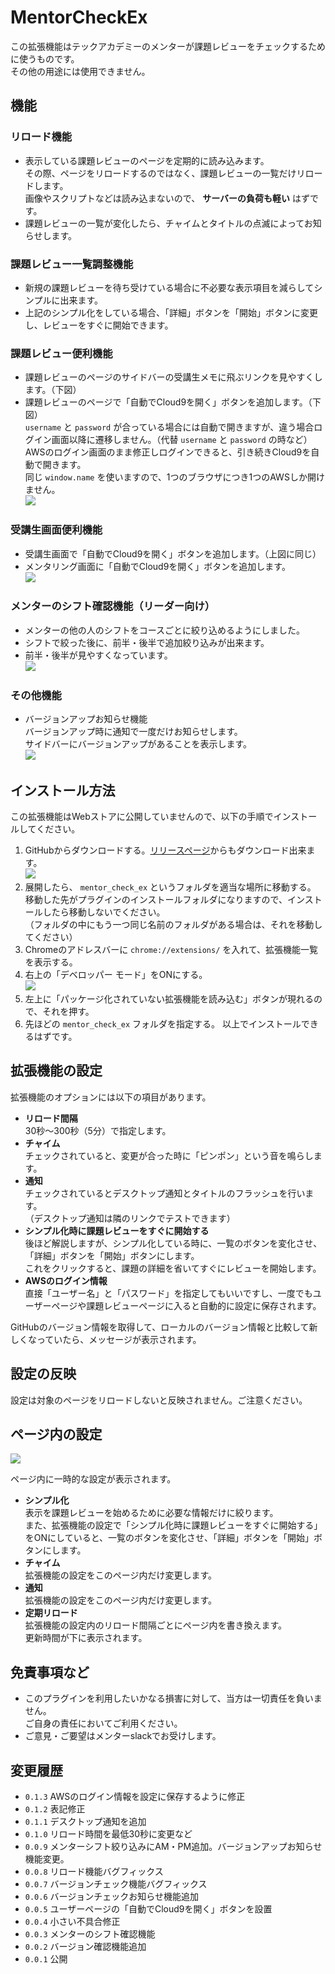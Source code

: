 # MentorCheckEx

この拡張機能はテックアカデミーのメンターが課題レビューをチェックするために使うものです。  
その他の用途には使用できません。

## 機能

### リロード機能
- 表示している課題レビューのページを定期的に読み込みます。  
その際、ページをリロードするのではなく、課題レビューの一覧だけリロードします。  
画像やスクリプトなどは読み込まないので、 **サーバーの負荷も軽い** はずです。
- 課題レビューの一覧が変化したら、チャイムとタイトルの点滅によってお知らせします。

### 課題レビュー一覧調整機能
- 新規の課題レビューを待ち受けている場合に不必要な表示項目を減らしてシンプルに出来ます。
- 上記のシンプル化をしている場合、「詳細」ボタンを「開始」ボタンに変更し、レビューをすぐに開始できます。

### 課題レビュー便利機能
- 課題レビューのページのサイドバーの受講生メモに飛ぶリンクを見やすくします。（下図）
- 課題レビューのページで「自動でCloud9を開く」ボタンを追加します。（下図）  
    `username` と `password` が合っている場合には自動で開きますが、違う場合ログイン画面以降に遷移しません。（代替 `username` と `password` の時など）  
    AWSのログイン画面のまま修正しログインできると、引き続きCloud9を自動で開きます。  
    同じ `window.name` を使いますので、1つのブラウザにつき1つのAWSしか開けません。  
![](./images/99dffdc37dd0a4e65cb0e5247846015f.png)

### 受講生画面便利機能
- 受講生画面で「自動でCloud9を開く」ボタンを追加します。（上図に同じ）
- メンタリング画面に「自動でCloud9を開く」ボタンを追加します。  
![](./images/91013765caa5aa76856ca5037b4bbd65.png)


### メンターのシフト確認機能（リーダー向け）
- メンターの他の人のシフトをコースごとに絞り込めるようにしました。
- シフトで絞った後に、前半・後半で追加絞り込みが出来ます。
- 前半・後半が見やすくなっています。  
![](./images/3cc9d616e5a89bfe606e718b48a74a6b.gif)

### その他機能
- バージョンアップお知らせ機能  
バージョンアップ時に通知で一度だけお知らせします。  
サイドバーにバージョンアップがあることを表示します。  
![](./images/ded75e9647c47369cee634a3a8b09547.png)



## インストール方法

この拡張機能はWebストアに公開していませんので、以下の手順でインストールしてください。

1. GitHubからダウンロードする。[リリースページ](https://github.com/ShigeUe/MentorCheckEx/releases)からもダウンロード出来ます。  
![](./images/f3cdac7da9390c689c62cf086ae2fb26.png)
1. 展開したら、 `mentor_check_ex` というフォルダを適当な場所に移動する。  
移動した先がプラグインのインストールフォルダになりますので、インストールしたら移動しないでください。  
（フォルダの中にもう一つ同じ名前のフォルダがある場合は、それを移動してください）
1. Chromeのアドレスバーに `chrome://extensions/` を入れて、拡張機能一覧を表示する。
1. 右上の「デベロッパー モード」をONにする。  
![](./images/f140067b8a57a156113c0d8c756db6a7.png)
1. 左上に「パッケージ化されていない拡張機能を読み込む」ボタンが現れるので、それを押す。
1. 先ほどの `mentor_check_ex` フォルダを指定する。
以上でインストールできるはずです。

## 拡張機能の設定

拡張機能のオプションには以下の項目があります。

- **リロード間隔**  
30秒～300秒（5分）で指定します。
- **チャイム**  
チェックされていると、変更が合った時に「ピンポン」という音を鳴らします。
- **通知**  
チェックされているとデスクトップ通知とタイトルのフラッシュを行います。  
（デスクトップ通知は隣のリンクでテストできます）
- **シンプル化時に課題レビューをすぐに開始する**  
後ほど解説しますが、シンプル化している時に、一覧のボタンを変化させ、「詳細」ボタンを「開始」ボタンにします。  
これをクリックすると、課題の詳細を省いてすぐにレビューを開始します。
- **AWSのログイン情報**  
直接「ユーザー名」と「パスワード」を指定してもいいですし、一度でもユーザーページや課題レビューページに入ると自動的に設定に保存されます。

GitHubのバージョン情報を取得して、ローカルのバージョン情報と比較して新しくなっていたら、メッセージが表示されます。

## 設定の反映

設定は対象のページをリロードしないと反映されません。ご注意ください。

## ページ内の設定

![](./images/aeac2451220045731085d0d7fb0e99dc.png)

ページ内に一時的な設定が表示されます。

- **シンプル化**  
表示を課題レビューを始めるために必要な情報だけに絞ります。  
また、拡張機能の設定で「シンプル化時に課題レビューをすぐに開始する」をONにしていると、一覧のボタンを変化させ、「詳細」ボタンを「開始」ボタンにします。
- **チャイム**  
拡張機能の設定をこのページ内だけ変更します。
- **通知**  
拡張機能の設定をこのページ内だけ変更します。
- **定期リロード**  
拡張機能の設定内のリロード間隔ごとにページ内を書き換えます。  
更新時間が下に表示されます。

## 免責事項など
- このプラグインを利用したいかなる損害に対して、当方は一切責任を負いません。  
ご自身の責任においてご利用ください。
- ご意見・ご要望はメンターslackでお受けします。

## 変更履歴
- `0.1.3` AWSのログイン情報を設定に保存するように修正
- `0.1.2` 表記修正
- `0.1.1` デスクトップ通知を追加
- `0.1.0` リロード時間を最低30秒に変更など
- `0.0.9` メンターシフト絞り込みにAM・PM追加。バージョンアップお知らせ機能変更。
- `0.0.8` リロード機能バグフィックス
- `0.0.7` バージョンチェック機能バグフィックス
- `0.0.6` バージョンチェックお知らせ機能追加
- `0.0.5` ユーザーページの「自動でCloud9を開く」ボタンを設置
- `0.0.4` 小さい不具合修正
- `0.0.3` メンターのシフト確認機能
- `0.0.2` バージョン確認機能追加
- `0.0.1` 公開
